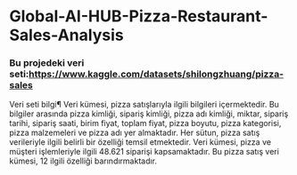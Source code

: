# Global-AI-HUB-Pizza-Restaurant-Sales-Analysis
### Bu projedeki veri seti:https://www.kaggle.com/datasets/shilongzhuang/pizza-sales
Veri seti bilgi¶
Veri kümesi, pizza satışlarıyla ilgili bilgileri içermektedir. Bu bilgiler arasında pizza kimliği, sipariş kimliği, pizza adı kimliği, miktar, sipariş tarihi, sipariş saati, birim fiyat, toplam fiyat, pizza boyutu, pizza kategorisi, pizza malzemeleri ve pizza adı yer almaktadır. Her sütun, pizza satış verileriyle ilgili belirli bir özelliği temsil etmektedir. Veri kümesi, pizza ve müşteri işlemleriyle ilgili 48.621 siparişi kapsamaktadır. Bu pizza satış veri kümesi, 12 ilgili özelliği barındırmaktadır.

